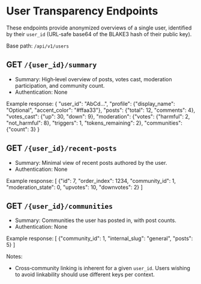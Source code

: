 # User Transparency Endpoints

These endpoints provide anonymized overviews of a single user, identified by
their `user_id` (URL‑safe base64 of the BLAKE3 hash of their public key).

Base path: `/api/v1/users`

## GET `/{user_id}/summary`

- Summary: High‑level overview of posts, votes cast, moderation participation, and community count.
- Authentication: None

Example response:
{
  "user_id": "AbCd…",
  "profile": {"display_name": "Optional", "accent_color": "#ffaa33"},
  "posts": {"total": 12, "comments": 4},
  "votes_cast": {"up": 30, "down": 9},
  "moderation": {"votes": {"harmful": 2, "not_harmful": 8}, "triggers": 1, "tokens_remaining": 2},
  "communities": {"count": 3}
}

## GET `/{user_id}/recent-posts`

- Summary: Minimal view of recent posts authored by the user.
- Authentication: None

Example response:
[
  {"id": 7, "order_index": 1234, "community_id": 1, "moderation_state": 0, "upvotes": 10, "downvotes": 2}
]

## GET `/{user_id}/communities`

- Summary: Communities the user has posted in, with post counts.
- Authentication: None

Example response:
[
  {"community_id": 1, "internal_slug": "general", "posts": 5}
]

Notes:
- Cross‑community linking is inherent for a given `user_id`. Users wishing to avoid linkability should use different keys per context.


